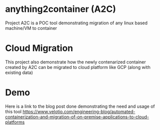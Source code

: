 # anything2container (A2C)
Project A2C is a POC tool demonstrating migration of any linux based machine/VM to container

# Cloud Migration
This project also demonstrate how the newly contenarized container created by A2C can be migrated to cloud platform like GCP (along with existing data)

# Demo
Here is a link to the blog post done demonstrating the need and usage of this tool
https://www.velotio.com/engineering-blog/automated-containerization-and-migration-of-on-premise-applications-to-cloud-platforms
